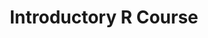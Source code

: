---
type: training
authors:
- rmolowny
- vgranda
title: Introductory R Course
tags:
- R
- introduction
- watering talents
training_info:
    start_date: "2024-25-24"
    end_date: "2023-29-27"
    hours: 15
    place: CREAF
summary: The aim of this course is to learn the basics of writing code in R and to become acquainted with some of the most useful R packages. The first part explains R programming basic concepts (object types, conditional execution and loops). The second part of the course delves into the tidyverse, with emphasis in data transformation (dplyr) and visualization (ggplot2)..
draft: false
lastmod: 2024-26-11
---